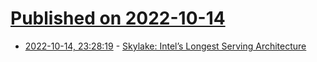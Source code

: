 # [Published on 2022-10-14](index.md)

* [2022-10-14, 23:28:19](https://lobste.rs/s/yq6qwq/skylake_intel_s_longest_serving) - [Skylake: Intel’s Longest Serving Architecture](https://chipsandcheese.com/2022/10/14/skylake-intels-longest-serving-architecture/)
